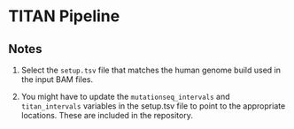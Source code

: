 # TITAN Pipeline

## Notes

1. Select the `setup.tsv` file that matches the human genome build used in the input BAM files. 

2. You might have to update the `mutationseq_intervals` and `titan_intervals` variables in the setup.tsv file to point to the appropriate locations. These are included in the repository. 
